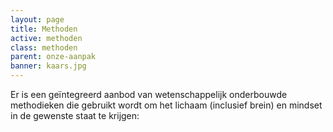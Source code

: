 ```yaml
---
layout: page
title: Methoden
active: methoden
class: methoden
parent: onze-aanpak
banner: kaars.jpg
---
```

Er is een geïntegreerd aanbod van wetenschappelijk onderbouwde methodieken die gebruikt wordt om het lichaam (inclusief brein) en mindset in de gewenste staat te krijgen: